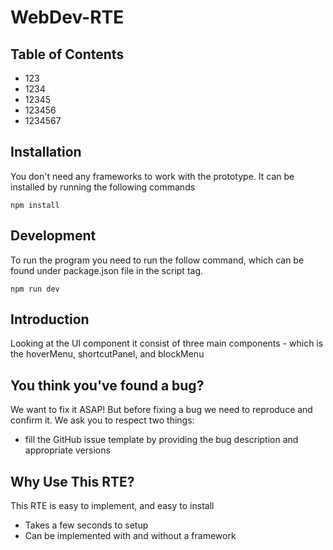 # WebDev-RTE

[logo]: https://github.com/adam-p/markdown-here/raw/master/src/common/images/icon48.png "Logo Title Text 2"

## Table of Contents
* 123
* 1234
* 12345
* 123456
* 1234567

## Installation
You don't need any frameworks to work with the prototype. It can be installed by running the following commands

```
npm install
```

## Development
To run the program you need to run the follow command, which can be found under package.json file in the script tag.

```
npm run dev
```

## Introduction
Looking at the UI component it consist of three main components - which is the hoverMenu, shortcutPanel, and blockMenu

## You think you've found a bug?
We want to fix it ASAP! But before fixing a bug we need to reproduce and confirm it.
We ask you to respect two things:
* fill the GitHub issue template by providing the bug description and appropriate versions


## Why Use This RTE?
This RTE is easy to implement, and easy to install
* Takes a few seconds to setup
* Can be implemented with and without a framework
